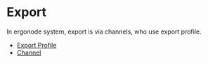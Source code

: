 # Export 

In ergonode system, export is via channels, who use export profile.


* [Export Profile](cookbook/export/export_profile.md)
* [Channel](cookbook/export/channel.md)



